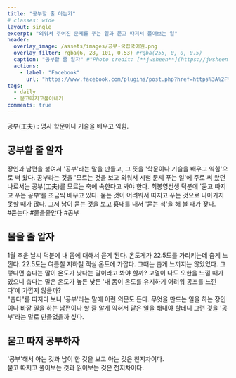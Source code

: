 ```yaml
---
title: "공부할 줄 아는가"
# classes: wide
layout: single
excerpt: "외워서 주어진 문제를 푸는 일과 묻고 따져서 풀어보는 일"
header:
  overlay_image: /assets/images/공부-국립국어원.png
  overlay_filter: rgba(6, 28, 101, 0.53) #rgba(255, 0, 0, 0.5)
  caption: "공부할 줄 알자" #"Photo credit: [**jwsheen**](https://jwsheen.github.io)"
  actions:
    - label: "Facebook"
      url: "https://www.facebook.com/plugins/post.php?href=https%3A%2F%2Fwww.facebook.com%2Fjumysheen%2Fposts%2Fpfbid02BaiQUDMdkEAGiZJCBnJvRimS32TMSwd4KiA3ZwZLJJXZPV8f9PUVQuRc564PfK6ql&show_text=true&width=500"
tags: 
  - daily
  - 묻고따지고풀어내기
comments: true
---
```


공부(工夫)
: 명사 학문이나 기술을 배우고 익힘.

## 공부할 줄 알자
장인과 남편을 붙여서 '공부'라는 말을 만들고, 그 뜻을 '학문이나 기술을 배우고 익힘'으로 써 왔다. 공부라는 것을 '모르는 것을 보고 외워서 시험 문제 푸는 일'에 주로 써 왔던 나로서는 공부(工夫)를 모르는 축에 속한다고 봐야 한다. 
최봉영선생 덕분에 '묻고 따지고 푸는 공부'를 조금씩 배우고 있다. 묻는 것이 어려워서 따지고 푸는 것으로 나아가지 못할 때가 많다. 그저 남이 묻는 것을 보고 흉내를 내서 '묻는 척'을 해 볼 때가 잦다.  
#묻는다 #물을줄안다 #공부

## 물을 줄 알자
1월 추운 날씨 덕분에 내 몸에 대해서 묻게 된다. 온도계가 22.5도를 가리키는데 춥게 느낀다.  22.5도는 여름철 지하철 객실 온도에 가깝다. 그때는 춥게 느끼지는 않았었다. 그렇다면 춥다는 말이 온도가 낮다는 말이라고 봐야 할까? 고열이 나도 오한을 느낄 때가 있으니 춥다는 말은 온도가 높든 낮든 '내 몸이 온도를 유지하기 어려워 공포를 느낀다'에 가깝지 않을까?  
"춥다"를 따지다 보니 '공부'라는 말에 이런 의문도 든다.  무엇을 만드는 일을 하는 장인이나 바깥 일을 하는 남편이나 할 줄 알게 익혀서 맡은 일을 해내야 할테니 그런 것을 '공부'라는 말로 만들었을까 싶다. 

## 묻고 따져 공부하자
'공부'해서 아는 것과 남이 한 것을 보고 아는 것은 천지차이다.  
묻고 따지고 풀어보는 것과 읽어보는 것은 천지차이다.